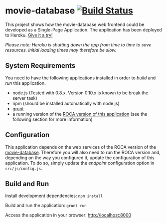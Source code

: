 # movie-database [![Build Status](https://secure.travis-ci.org/bripkens/movie-database-spa.png)](https://travis-ci.org/bripkens/movie-database-spa)

This project shows how the movie-database web frontend could be developed as a Single-Page Application. The application has been deployed to Heroku. [Give it a try!](http://movie-database-spa.herokuapp.com/movies)


*Please note: Heroku is shutting down the app from time to time to save resources. Initial loading times may therefore be slow.*

## System Requirements

You need to have the following applications installed in order to *build* and *run* this application.

* node.js (Tested with 0.8.x. Version 0.10.x is known to be break the server task)
* npm (should be installed automatically with node.js)
* [grunt](https://github.com/gruntjs/grunt)
* a running version of the [ROCA version of this application](https://github.com/tobiasflohre/movie-database) (see the following section for more information)

## Configuration
This application depends on the web services of the ROCA version of the [movie-database](https://github.com/tobiasflohre/movie-database). Therefore you will also need to run the ROCA version and, depending on the way you configured it, update the configuration of this application. To do so, simply update the *endpoint* configuration option in ```src/js/config.js```.
    
## Build and Run
Install development dependencies:
    ```npm install```

Build and run the application:
    ```grunt run```

Access the application in your browser: [http://localhost:8000](http://localhost:8000)
